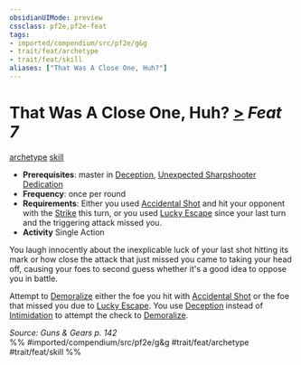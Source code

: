 ```yaml
---
obsidianUIMode: preview
cssclass: pf2e,pf2e-feat
tags:
- imported/compendium/src/pf2e/g&g
- trait/feat/archetype
- trait/feat/skill
aliases: ["That Was A Close One, Huh?"]
---
```

# That Was A Close One, Huh?  [>](chapter-9-playing-the-game.md#Actions "Single Action") *Feat 7*  
[archetype](archetype.md)  [skill](skill.md)  

- **Prerequisites**: master in [Deception](../skills.md#Deception), [Unexpected Sharpshooter Dedication](unexpected-sharpshooter-dedication-g-g.md)
- **Frequency**: once per round
- **Requirements**: Either you used [Accidental Shot](accidental-shot-g-g.md) and hit your opponent with the [Strike](strike.md) this turn, or you used [Lucky Escape](lucky-escape-g-g.md) since your last turn and the triggering attack missed you.
- **Activity** Single Action

You laugh innocently about the inexplicable luck of your last shot hitting its mark or how close the attack that just missed you came to taking your head off, causing your foes to second guess whether it's a good idea to oppose you in battle.

Attempt to [Demoralize](demoralize.md) either the foe you hit with [Accidental Shot](accidental-shot-g-g.md) or the foe that missed you due to [Lucky Escape](lucky-escape-g-g.md). You use [Deception](../skills.md#Deception) instead of [Intimidation](../skills.md#Intimidation) to attempt the check to [Demoralize](demoralize.md).

*Source: Guns & Gears p. 142*  
%% #imported/compendium/src/pf2e/g&g #trait/feat/archetype #trait/feat/skill %%